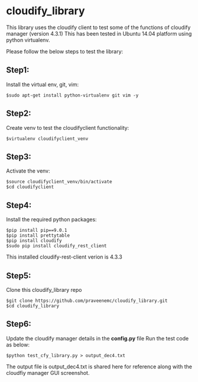 # cloudify_library
This library uses the cloudify client to test some of the functions of cloudify manager (version 4.3.1)
This has been tested in Ubuntu 14.04 platform using python virtualenv.

Please follow the below steps to test the library:

## Step1:

Install the virtual env, git, vim:
```
$sudo apt-get install python-virtualenv git vim -y
```

## Step2:
Create venv to test the cloudifyclient functionality:
```
$virtualenv cloudifyclient_venv
```

## Step3:
Activate the venv:
```
$source cloudifyclient_venv/bin/activate
$cd cloudifyclient
```

## Step4:
Install the required python packages:
```
$pip install pip==9.0.1
$pip install prettytable
$pip install cloudify
$sudo pip install cloudify_rest_client
```
This installed cloudify-rest-client verion is 4.3.3

## Step5:
Clone this cloudify_library repo
```
$git clone https://github.com/praveenemc/cloudify_library.git
$cd cloudify_library
```

## Step6:
Update the cloudify manager details in the **config.py** file
Run the test code as below:
```
$python test_cfy_library.py > output_dec4.txt
```

The output file is output_dec4.txt is shared here for reference along with the cloudfiy manager GUI screenshot. 
